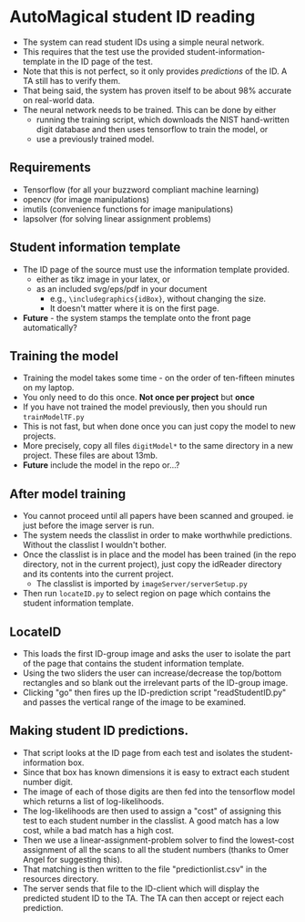 # AutoMagical student ID reading
* The system can read student IDs using a simple neural network.
* This requires that the test use the provided student-information-template in the ID page of the test.
* Note that this is not perfect, so it only provides *predictions* of the ID. A TA still has to verify them.
* That being said, the system has proven itself to be about 98% accurate on real-world data.
* The neural network needs to be trained. This can be done by either
  * running the training script, which downloads the NIST hand-written digit database and then uses tensorflow to train the model, or
  * use a previously trained model.

## Requirements
* Tensorflow (for all your buzzword compliant machine learning)
* opencv (for image manipulations)
* imutils (convenience functions for image manipulations)
* lapsolver (for solving linear assignment problems)

## Student information template
* The ID page of the source must use the information template provided.
  * either as tikz image in your latex, or
  * as an included svg/eps/pdf in your document
    - e.g., `\includegraphics{idBox}`, without changing the size.
    - It doesn't matter where it is on the first page.
* **Future** - the system stamps the template onto the front page automatically?

## Training the model
* Training the model takes some time - on the order of ten-fifteen minutes on my laptop.
* You only need to do this once. **Not once per project** but **once**
* If you have not trained the model previously, then you should run `trainModelTF.py`
* This is not fast, but when done once you can just copy the model to new projects.
* More precisely, copy all files `digitModel*` to the same directory in a new project. These files are about 13mb.
* **Future** include the model in the repo or...?

## After model training
* You cannot proceed until  all papers have been scanned and grouped. ie just before the image server is run.
* The system needs the classlist in order to make worthwhile predictions. Without the classlist I wouldn't bother.
* Once the classlist is in place and the model has been trained (in the repo directory, not in the current project), just copy the idReader directory and its contents into the current project.
  * The classlist is imported by `imageServer/serverSetup.py`
* Then run `locateID.py` to select region on page which contains the student information template.

## LocateID
* This loads the first ID-group image and asks the user to isolate the part of the page that contains the student information template.
* Using the two sliders the user can increase/decrease the top/bottom rectangles and so blank out the irrelevant parts of the ID-group image.
* Clicking "go" then fires up the ID-prediction script "readStudentID.py" and passes the vertical range of the image to be examined.


## Making student ID predictions.
* That script looks at the ID page from each test and isolates the student-information box.
* Since that box has known dimensions it is easy to extract each student number digit.
* The image of each of those digits are then fed into the tensorflow model which returns a list of log-likelihoods.
* The log-likelihoods are then used to assign a "cost" of assigning this test to each student number in the classlist. A good match has a low cost, while a bad match has a high cost.
* Then we use a linear-assignment-problem solver to find the lowest-cost assignment of all the scans to all the student numbers (thanks to Omer Angel for suggesting this).
* That matching is then written to the file "predictionlist.csv" in the resources directory.
* The server sends that file to the ID-client which will display the predicted student ID to the TA. The TA can then accept or reject each prediction.
